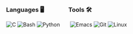 ### &nbsp; Languages 🖥 &nbsp; &nbsp; &nbsp; &nbsp; &nbsp; &nbsp; &nbsp; &nbsp; Tools 🛠️
&nbsp; ![C](https://img.shields.io/badge/-C-000000?style=flat&logo=c) ![Bash](https://img.shields.io/badge/-Bash-000000?style=flat&logo=gnu%20bash) ![Python](https://img.shields.io/badge/-Python-000000?style=flat&logo=python) &nbsp; &nbsp; &nbsp; ![Emacs](https://img.shields.io/badge/-Emacs-000000?style=flat&logo=gnuemacs) ![Git](https://img.shields.io/badge/-Git-000000?style=flat&logo=git&logoColor=FFFFFF) ![Linux](https://img.shields.io/badge/-Linux-000000?style=flat&logo=linux)
